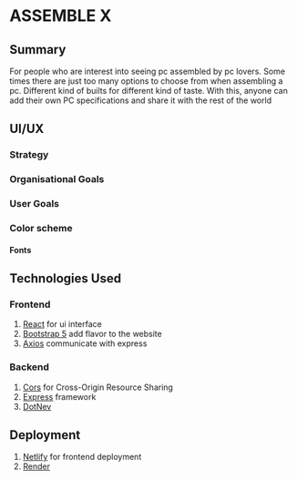 # ASSEMBLE X

## Summary
For people who are interest into seeing pc assembled by pc lovers. Some times there are just too
many options to choose from when assembling a pc. Different kind of builts for different kind
of taste. With this, anyone can add their own PC specifications and share it with the rest
of the world

## UI/UX
### Strategy
### Organisational Goals



### User Goals

### Color scheme
#### Fonts

## Technologies Used

### Frontend

1) [React](https://reactjs.org/) for ui interface
2) [Bootstrap 5](https://getbootstrap.com/docs/5.0/getting-started/introduction/) add flavor to the website
3) [Axios](https://github.com/axios/axios) communicate with express

### Backend
1) [Cors](https://www.npmjs.com/package/cors) for  Cross-Origin Resource Sharing
2) [Express](https://expressjs.com/) framework
3) [DotNev](https://www.npmjs.com/package/dotenv)

## Deployment

1) [Netlify](https://www.netlify.com/) for frontend deployment
2) [Render](https://render.com/)
